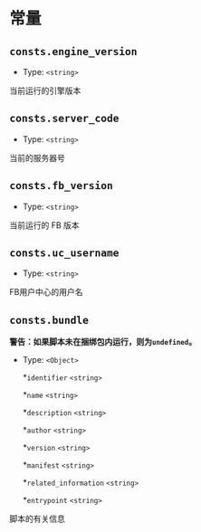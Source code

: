 # 常量

## `consts.engine_version`
* Type: `<string>`

当前运行的引擎版本

## `consts.server_code`
* Type: `<string>`

当前的服务器号

## `consts.fb_version`
* Type: `<string>`

当前运行的 FB 版本

## `consts.uc_username`
* Type: `<string>`

FB用户中心的用户名

## `consts.bundle`
**警告：如果脚本未在捆绑包内运行，则为`undefined`。**

* Type: `<Object>`

  *`identifier` `<string>`
  
  *`name` `<string>`
  
  *`description` `<string>`
  
  *`author` `<string>`
  
  *`version` `<string>`
  
  *`manifest` `<string>`
  
  *`related_information` `<string>`
  
  *`entrypoint` `<string>`
  

脚本的有关信息
